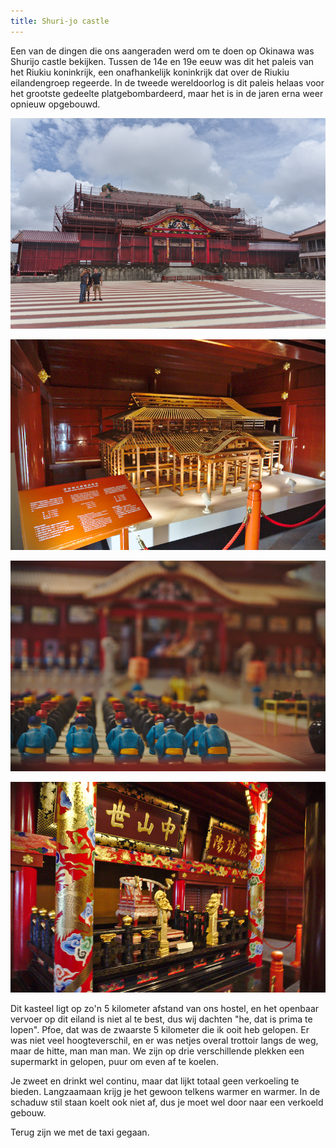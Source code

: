 ```yaml
---
title: Shuri-jo castle
---
```



Een van de dingen die ons aangeraden werd om te doen op Okinawa was Shurijo
castle bekijken. Tussen de 14e en 19e eeuw was dit het paleis van het Riukiu
koninkrijk, een onafhankelijk koninkrijk dat over de Riukiu eilandengroep
regeerde. In de tweede wereldoorlog is dit paleis helaas voor het grootste
gedeelte platgebombardeerd, maar het is in de jaren erna weer opnieuw opgebouwd.

![Shuri-jo kasteel, helaas in steigers](/images/day-20180623/20180705_0029.jpg)

![Maquette van de heropbouw](/images/day-20180623/20180705_0009.jpg)

![Als het plein vol monniken zou zitten](/images/day-20180623/20180705_0017.jpg)

![Zetel van de koning](/images/day-20180623/20180705_0007.jpg)

Dit kasteel ligt op zo'n 5 kilometer afstand van ons hostel, en het openbaar
vervoer op dit eiland is niet al te best, dus wij dachten "he, dat is prima te
lopen". Pfoe, dat was de zwaarste 5 kilometer die ik ooit heb gelopen. Er was
niet veel hoogteverschil, en er was netjes overal trottoir langs de weg, maar de
hitte, man man man. We zijn op drie verschillende plekken een supermarkt in
gelopen, puur om even af te koelen.

Je zweet en drinkt wel continu, maar dat lijkt totaal geen verkoeling te bieden.
Langzaamaan krijg je het gewoon telkens warmer en warmer. In de schaduw stil
staan koelt ook niet af, dus je moet wel door naar een verkoeld gebouw.

Terug zijn we met de taxi gegaan.
